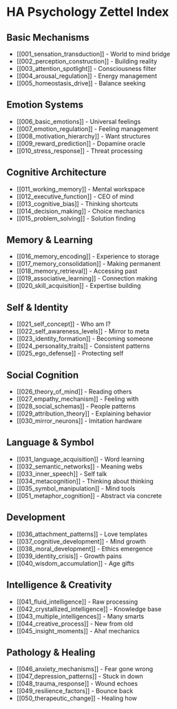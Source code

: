 # HA Psychology Zettel Index

## Basic Mechanisms
- [[001_sensation_transduction]] - World to mind bridge
- [[002_perception_construction]] - Building reality
- [[003_attention_spotlight]] - Consciousness filter
- [[004_arousal_regulation]] - Energy management
- [[005_homeostasis_drive]] - Balance seeking

## Emotion Systems
- [[006_basic_emotions]] - Universal feelings
- [[007_emotion_regulation]] - Feeling management
- [[008_motivation_hierarchy]] - Want structures
- [[009_reward_prediction]] - Dopamine oracle
- [[010_stress_response]] - Threat processing

## Cognitive Architecture  
- [[011_working_memory]] - Mental workspace
- [[012_executive_function]] - CEO of mind
- [[013_cognitive_bias]] - Thinking shortcuts
- [[014_decision_making]] - Choice mechanics
- [[015_problem_solving]] - Solution finding

## Memory & Learning
- [[016_memory_encoding]] - Experience to storage
- [[017_memory_consolidation]] - Making permanent  
- [[018_memory_retrieval]] - Accessing past
- [[019_associative_learning]] - Connection making
- [[020_skill_acquisition]] - Expertise building

## Self & Identity
- [[021_self_concept]] - Who am I?
- [[022_self_awareness_levels]] - Mirror to meta
- [[023_identity_formation]] - Becoming someone
- [[024_personality_traits]] - Consistent patterns
- [[025_ego_defense]] - Protecting self

## Social Cognition
- [[026_theory_of_mind]] - Reading others
- [[027_empathy_mechanism]] - Feeling with
- [[028_social_schemas]] - People patterns
- [[029_attribution_theory]] - Explaining behavior
- [[030_mirror_neurons]] - Imitation hardware

## Language & Symbol
- [[031_language_acquisition]] - Word learning
- [[032_semantic_networks]] - Meaning webs
- [[033_inner_speech]] - Self talk
- [[034_metacognition]] - Thinking about thinking
- [[035_symbol_manipulation]] - Mind tools
- [[051_metaphor_cognition]] - Abstract via concrete

## Development
- [[036_attachment_patterns]] - Love templates
- [[037_cognitive_development]] - Mind growth
- [[038_moral_development]] - Ethics emergence
- [[039_identity_crisis]] - Growth pains
- [[040_wisdom_accumulation]] - Age gifts

## Intelligence & Creativity
- [[041_fluid_intelligence]] - Raw processing
- [[042_crystallized_intelligence]] - Knowledge base
- [[043_multiple_intelligences]] - Many smarts
- [[044_creative_process]] - New from old
- [[045_insight_moments]] - Aha! mechanics

## Pathology & Healing
- [[046_anxiety_mechanisms]] - Fear gone wrong
- [[047_depression_patterns]] - Stuck in down
- [[048_trauma_response]] - Wound echoes
- [[049_resilience_factors]] - Bounce back
- [[050_therapeutic_change]] - Healing how